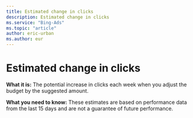 ```yaml
---
title: Estimated change in clicks
description: Estimated change in clicks
ms.service: "Bing-Ads"
ms.topic: "article"
author: eric-urban
ms.author: eur
---
```


# Estimated change in clicks

**What it is:**        The potential increase in clicks each week when you adjust the budget by the suggested amount.

**What you need to know:**        These estimates are based on performance data from the last 15 days and are not a guarantee of future performance.


